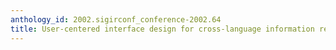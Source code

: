 ```yaml
---
anthology_id: 2002.sigirconf_conference-2002.64
title: User-centered interface design for cross-language information retrieval
---
```

